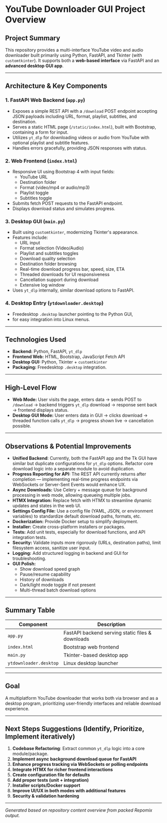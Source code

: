 # YouTube Downloader GUI Project Overview

## Project Summary
This repository provides a multi-interface YouTube video and audio downloader built primarily using Python, FastAPI, and Tkinter (with `customtkinter`). It supports both a **web-based interface** via FastAPI and an **advanced desktop GUI app**.

---

## Architecture & Key Components

### 1. **FastAPI Web Backend (`app.py`)**
- Exposes a simple REST API with a `/download` POST endpoint accepting JSON payloads including URL, format, playlist, subtitles, and destination.
- Serves a static HTML page (`/static/index.html`), built with Bootstrap, containing a form for input.
- Utilizes `yt_dlp` for downloading videos or audio from YouTube with optional playlist and subtitle features.
- Handles errors gracefully, providing JSON responses with status.

### 2. **Web Frontend (`index.html`)**
- Responsive UI using Bootstrap 4 with input fields:
  - YouTube URL
  - Destination folder
  - Format (video/mp4 or audio/mp3)
  - Playlist toggle
  - Subtitles toggle
- Submits fetch POST requests to the FastAPI endpoint.
- Displays download status and simulates progress.

### 3. **Desktop GUI (`main.py`)**
- Built using `customtkinter`, modernizing Tkinter's appearance.
- Features include:
  - URL input
  - Format selection (Video/Audio)
  - Playlist and subtitles toggles
  - Download quality selection
  - Destination folder browsing
  - Real-time download progress bar, speed, size, ETA
  - Threaded downloads for UI responsiveness
  - Cancellation support during download
  - Extensive log window
- Uses `yt_dlp` internally, similar download options to FastAPI.

### 4. **Desktop Entry (`ytdownloader.desktop`)**
- Freedesktop `.desktop` launcher pointing to the Python GUI,
- for easy integration into Linux menus.

---

## Technologies Used
- **Backend:** Python, FastAPI, `yt_dlp`
- **Frontend Web:** HTML, Bootstrap, JavaScript Fetch API
- **Desktop GUI:** Python, Tkinter + `customtkinter`
- **Packaging:** Freedesktop `.desktop` integration.

---

## High-Level Flow
- **Web Mode:** User visits the page, enters data → sends POST to `/download` → backend triggers `yt_dlp` download → response sent back → frontend displays status.
- **Desktop GUI Mode:** User enters data in GUI → clicks download → threaded function calls `yt_dlp` → progress shown live → cancellation possible.

---

## Observations & Potential Improvements
- **Unified Backend**: Currently, both the FastAPI app and the Tk GUI have similar but duplicate configurations for `yt_dlp` options. Refactor core download logic into a separate module to avoid duplication.
- **Progress Reporting for API:** The REST API currently returns after completion — implementing real-time progress endpoints via WebSockets or Server-Sent Events would enhance UX.
- **Async Downloads:** Use Celery + message queue for background processing in web mode, allowing queueing multiple jobs.
- **HTMX Integration:** Replace fetch with HTMX to streamline dynamic updates and states in the web UI.
- **Settings Config File:** Use a config file (YAML, JSON, or environment variables) to standardize default download paths, formats, etc.
- **Dockerization:** Provide Docker setup to simplify deployment.
- **Installer:** Create cross-platform installers or packages.
- **Tests:** Add unit tests, especially for download functions, and API integration tests.
- **Security:** Validate inputs more rigorously (URLs, destination paths), limit filesystem access, sanitize user input.
- **Logging:** Add structured logging in backend and GUI for troubleshooting.
- **GUI Polish:**
  - Show download speed graph
  - Pause/resume capability
  - History of downloads
  - Dark/light mode toggle if not present
  - Multi-thread batch download options

---

## Summary Table
| Component          | Description                                      |
|-------------------|--------------------------------------------------|
| `app.py`          | FastAPI backend serving static files & downloads |
| `index.html`      | Bootstrap web frontend                          |
| `main.py`         | Tkinter-based desktop app                       |
| `ytdownloader.desktop` | Linux desktop launcher                     |

---

## Goal
A multiplatform YouTube downloader that works both via browser and as a desktop program, prioritizing user-friendly interfaces and reliable download experience.

---

## Next Steps Suggestions (Identify, Prioritize, Implement iteratively)
1. **Codebase Refactoring**: Extract common `yt_dlp` logic into a core module/package.
2. **Implement async background download queue for FastAPI**
3. **Enhance progress tracking via WebSockets or polling endpoints**
4. **Integrate HTMX for richer frontend interactions**
5. **Create configuration file for defaults**
6. **Add proper tests (unit + integration)**
7. **Installer scripts/Docker support**
8. **Improve UI/UX in both modes with additional features**
9. **Security & validation hardening**

---

*Generated based on repository content overview from packed Repomix output.*

